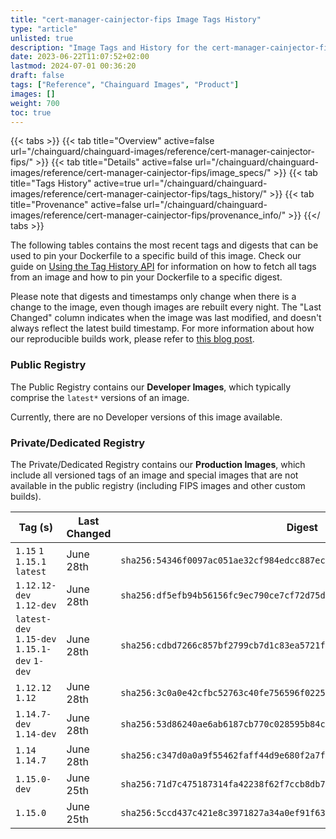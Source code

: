 ```yaml
---
title: "cert-manager-cainjector-fips Image Tags History"
type: "article"
unlisted: true
description: "Image Tags and History for the cert-manager-cainjector-fips Chainguard Image"
date: 2023-06-22T11:07:52+02:00
lastmod: 2024-07-01 00:36:20
draft: false
tags: ["Reference", "Chainguard Images", "Product"]
images: []
weight: 700
toc: true
---
```


{{< tabs >}}
{{< tab title="Overview" active=false url="/chainguard/chainguard-images/reference/cert-manager-cainjector-fips/" >}}
{{< tab title="Details" active=false url="/chainguard/chainguard-images/reference/cert-manager-cainjector-fips/image_specs/" >}}
{{< tab title="Tags History" active=true url="/chainguard/chainguard-images/reference/cert-manager-cainjector-fips/tags_history/" >}}
{{< tab title="Provenance" active=false url="/chainguard/chainguard-images/reference/cert-manager-cainjector-fips/provenance_info/" >}}
{{</ tabs >}}

The following tables contains the most recent tags and digests that can be used to pin your Dockerfile to a specific build of this image. Check our guide on [Using the Tag History API](/chainguard/chainguard-images/using-the-tag-history-api/) for information on how to fetch all tags from an image and how to pin your Dockerfile to a specific digest.

Please note that digests and timestamps only change when there is a change to the image, even though images are rebuilt every night. The "Last Changed" column indicates when the image was last modified, and doesn't always reflect the latest build timestamp. For more information about how our reproducible builds work, please refer to [this blog post](https://www.chainguard.dev/unchained/reproducing-chainguards-reproducible-image-builds).

### Public Registry
The Public Registry contains our **Developer Images**, which typically comprise the `latest*` versions of an image.

Currently, there are no Developer versions of this image available.

### Private/Dedicated Registry
The Private/Dedicated Registry contains our **Production Images**, which include all versioned tags of an image and special images that are not available in the public registry (including FIPS images and other custom builds).

| Tag (s)                                       | Last Changed | Digest                                                                    |
|-----------------------------------------------|--------------|---------------------------------------------------------------------------|
|  `1.15` `1` `1.15.1` `latest`                 | June 28th    | `sha256:54346f0097ac051ae32cf984edcc887ecda74e126913bdf1bf53a4381e87c5f2` |
|  `1.12.12-dev` `1.12-dev`                     | June 28th    | `sha256:df5efb94b56156fc9ec790ce7cf72d75d75aa961dd57ec6c04373630ca80a751` |
|  `latest-dev` `1.15-dev` `1.15.1-dev` `1-dev` | June 28th    | `sha256:cdbd7266c857bf2799cb7d1c83ea5721f19e15a822729eaf1bae9ce9cba93b94` |
|  `1.12.12` `1.12`                             | June 28th    | `sha256:3c0a0e42cfbc52763c40fe756596f0225700cfb5c5f0495f675419d3601e58c4` |
|  `1.14.7-dev` `1.14-dev`                      | June 28th    | `sha256:53d86240ae6ab6187cb770c028595b84ce3efe3a79838662e9a29e03f0d6d7c3` |
|  `1.14` `1.14.7`                              | June 28th    | `sha256:c347d0a0a9f55462faff44d9e680f2a7f2bde0373318d4d15d8e1b32fa9b060e` |
|  `1.15.0-dev`                                 | June 25th    | `sha256:71d7c475187314fa42238f62f7ccb8db7847ba668043e0ccf0ae9b2c5770f7de` |
|  `1.15.0`                                     | June 25th    | `sha256:5ccd437c421e8c3971827a34a0ef91f63e230937130beaf9dcb0e8f256c950a6` |


